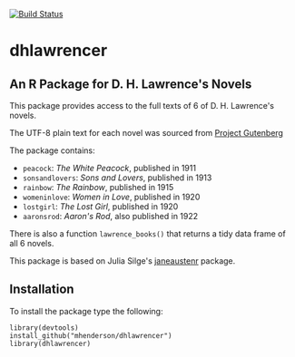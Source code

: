 [![Build Status](https://travis-ci.org/MHenderson/dhlawrencer.svg?branch=master)](https://travis-ci.org/MHenderson/dhlawrencer)

# dhlawrencer

## An R Package for D. H. Lawrence's Novels

This package provides access to the full texts of 6 of D. H. Lawrence's novels.

The UTF-8 plain text for each novel was sourced from
[Project Gutenberg](https://www.gutenberg.org/)

The package contains:

* `peacock`:  *The White Peacock*, published in 1911
* `sonsandlovers`:  *Sons and Lovers*, published in 1913
* `rainbow`:  *The Rainbow*, published in 1915
* `womeninlove`:  *Women in Love*, published in 1920
* `lostgirl`:  *The Lost Girl*, published in 1920
* `aaronsrod`:  *Aaron's Rod*, also published in 1922

There is also a function `lawrence_books()` that returns a tidy data frame of all 6 novels.

This package is based on Julia Silge's [janeaustenr](https://github.com/juliasilge/janeaustenr)
package.

## Installation

To install the package type the following:

```
library(devtools)
install_github("mhenderson/dhlawrencer")
library(dhlawrencer)
```
